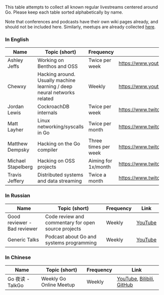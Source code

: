 This table attempts to collect all known regular livestreams centered around Go. Please keep each table sorted alphabetically by name.

Note that conferences and podcasts have their own wiki pages already, and should not be included here. Similarly, meetups are already collected [here](https://www.meetup.com/topics/go/).

### In English

|        Name        |    Topic (short)                |       Frequency      | Link | 
|--------------------|---------------------------------|----------------------|------|
| Ashley Jeffs       | Working on Benthos and OSS     | Twice per week       | https://www.youtube.com/c/Jeffail |
| Chewxy             | Hacking around. Usually machine learning / deep neural networks related | Weekly | https://www.youtube.com/chewxy |
| Jordan Lewis       | CockroachDB internals           | Twice per week       | https://www.twitch.tv/large__data__bank |
| Matt Layher        | Linux networking/syscalls in Go | Twice per month      | https://www.twitch.tv/mdlayher |
| Matthew Dempsky    | Hacking on the Go compiler      | Three times per week | https://www.twitch.tv/mdempsky |
| Michael Stapelberg | Hacking on OSS projects         | Aiming for 1x/month  | https://www.twitch.tv/stapelberg |
| Travis Jeffery     | Distributed systems and data streaming | Twice a month | https://www.twitch.tv/travisjeffery |

### In Russian

|        Name        |    Topic (short)                |       Frequency      | Link | 
|--------------------|---------------------------------|----------------------|------|
| Good reviewer - Bad reviewer | Code review and commentary for open source projects | Weekly | [YouTube](https://www.youtube.com/channel/UC8_A5W8g7UV0pk0uL66iQAQ) |
| Generic Talks | Podcast about Go and systems programming | Weekly | [YouTube](https://www.youtube.com/channel/UCLW_8skJ-sIHXACL7HZqchA) |

### In Chinese

|        Name        |    Topic (short)                |       Frequency      | Link | 
|--------------------|---------------------------------|----------------------|------|
| Go 夜读 - TalkGo | Weekly Go Online Meetup | Weekly | [YouTube](https://www.youtube.com/c/talkgo_night), [Bilibili](https://space.bilibili.com/326749661), [GitHub](https://github.com/talkgo/night) |

